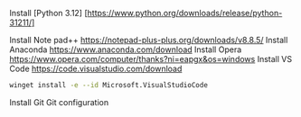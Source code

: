 Install [Python 3.12] [https://www.python.org/downloads/release/python-31211/]

Install Note pad++
https://notepad-plus-plus.org/downloads/v8.8.5/
Install Anaconda
https://www.anaconda.com/download
Install Opera
https://www.opera.com/computer/thanks?ni=eapgx&os=windows
Install VS Code
https://code.visualstudio.com/download
```bash
winget install -e --id Microsoft.VisualStudioCode
```
Install Git
Git configuration

